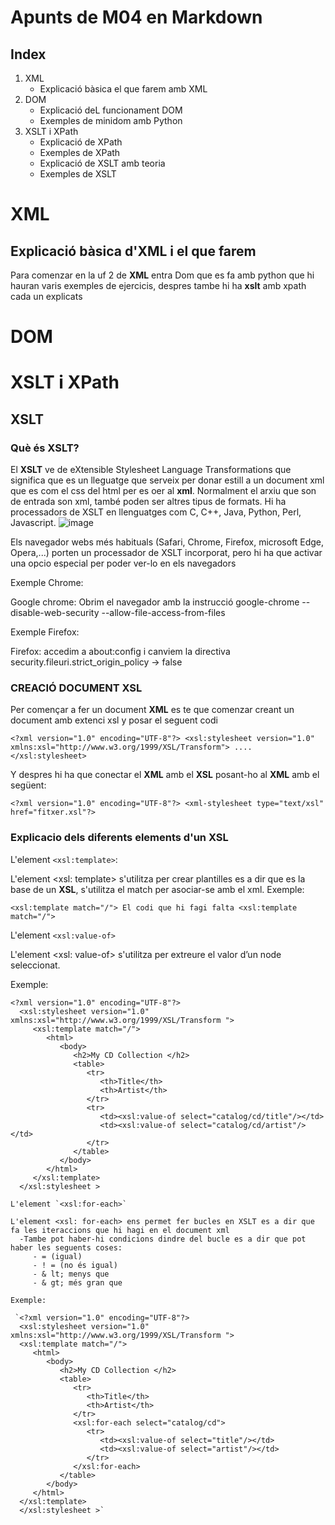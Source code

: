 # Apunts de M04 en Markdown




## Index

1. XML
   - Explicació bàsica  el que farem amb XML
3. DOM
   - Explicació deL funcionament DOM
   - Exemples de minidom amb Python 
5. XSLT i XPath
   - Explicació de XPath
   - Exemples de XPath
   - Explicació de XSLT amb teoria
   - Exemples de XSLT
   


# XML

## Explicació bàsica d'XML i el que farem

Para comenzar en la uf 2 de **XML** entra Dom que es fa amb python que hi hauran varis exemples de ejercicis, despres tambe hi ha **xslt** amb xpath cada un explicats 


# DOM


# XSLT i XPath

## XSLT 

### Què és XSLT?

El **XSLT** ve de eXtensible Stylesheet Language Transformations que significa que es un lleguatge que serveix per donar estill a un document xml que es com el css del html per es oer al **xml**. Normalment el arxiu que son de entrada son xml, també poden ser altres tipus de formats. Hi ha processadors de XSLT en llenguatges com C, C++, Java, Python, Perl, Javascript.
![image](https://github.com/Domeneccc/M04/assets/165904493/4ca58661-f272-4cc6-bfe5-b6eacf3934a6)



Els navegador webs més habituals (Safari, Chrome, Firefox, microsoft Edge, Opera,...) porten un processador de XSLT incorporat, pero hi ha que activar una opcio especial per poder ver-lo en els navegadors

Exemple Chrome:

   Google chrome: Obrim el navegador amb la instrucció
   google-chrome --disable-web-security --allow-file-access-from-files
   
Exemple Firefox:

   Firefox: accedim a about:config i canviem la directiva
   security.fileuri.strict_origin_policy -> false

### CREACIÓ DOCUMENT XSL 

Per començar a fer un document **XML** es te que comenzar creant un document amb extenci xsl y posar el seguent codi

`<?xml version="1.0" encoding="UTF-8"?>
<xsl:stylesheet version="1.0" xmlns:xsl="http://www.w3.org/1999/XSL/Transform">
....
</xsl:stylesheet>`

Y despres hi ha que conectar el **XML** amb el **XSL**  posant-ho al **XML** amb el següent:

`<?xml version="1.0" encoding="UTF-8"?>
<xml-stylesheet type="text/xsl" href="fitxer.xsl"?>`

### Explicacio dels diferents elements d'un XSL

L'element `<xsl:template>`:

L'element <xsl: template> s'utilitza per crear plantilles es a dir que es la base de un **XSL**, s'utilitza el match per asociar-se amb el xml.
Exemple:

`<xsl:template match="/">
El codi que hi fagi falta
<xsl:template match="/">`

L'element `<xsl:value-of>`

L'element <xsl: value-of> s'utilitza per extreure el valor d’un node seleccionat.

Exemple: 
 ```
<?xml version="1.0" encoding="UTF-8"?>
   <xsl:stylesheet version="1.0" xmlns:xsl="http://www.w3.org/1999/XSL/Transform ">
      <xsl:template match="/">
         <html>
            <body>
               <h2>My CD Collection </h2>
               <table>
                  <tr>
                     <th>Title</th>
                     <th>Artist</th>
                  </tr>
                  <tr>
                     <td><xsl:value-of select="catalog/cd/title"/></td>
                     <td><xsl:value-of select="catalog/cd/artist"/></td>
                  </tr>
               </table>
            </body>
         </html>
      </xsl:template>
   </xsl:stylesheet >

L'element `<xsl:for-each>`

L'element <xsl: for-each> ens permet fer bucles en XSLT es a dir que fa les iteraccions que hi hagi en el document xml
   -Tambe pot haber-hi condicions dindre del bucle es a dir que pot haber les seguents coses:
      - = (igual)
      - ! = (no és igual)
      - & lt; menys que
      - & gt; més gran que

Exemple:

  `<?xml version="1.0" encoding="UTF-8"?>
   <xsl:stylesheet version="1.0" xmlns:xsl="http://www.w3.org/1999/XSL/Transform ">
   <xsl:template match="/">
      <html>
         <body>
            <h2>My CD Collection </h2>
            <table>
               <tr>
                  <th>Title</th>
                  <th>Artist</th>
               </tr>
               <xsl:for-each select="catalog/cd">
                  <tr>
                     <td><xsl:value-of select="title"/></td>
                     <td><xsl:value-of select="artist"/></td>
                  </tr>
               </xsl:for-each>
            </table>
         </body>
      </html>
   </xsl:template>
   </xsl:stylesheet >`

   

